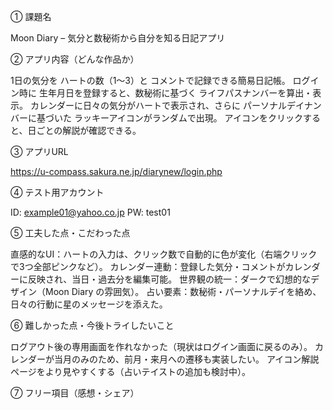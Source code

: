 ① 課題名

Moon Diary – 気分と数秘術から自分を知る日記アプリ

② アプリ内容（どんな作品か）

1日の気分を ハートの数（1〜3）と コメントで記録できる簡易日記帳。
ログイン時に 生年月日を登録すると、数秘術に基づく ライフパスナンバーを算出・表示。
カレンダーに日々の気分がハートで表示され、さらに パーソナルデイナンバーに基づいた ラッキーアイコンがランダムで出現。
アイコンをクリックすると、日ごとの解説が確認できる。

③ アプリURL

https://u-compass.sakura.ne.jp/diarynew/login.php

④ テスト用アカウント

ID: example01@yahoo.co.jp
PW: test01

⑤ 工夫した点・こだわった点

直感的なUI：ハートの入力は、クリック数で自動的に色が変化（右端クリックで3つ全部ピンクなど）。
カレンダー連動：登録した気分・コメントがカレンダーに反映され、当日・過去分を編集可能。
世界観の統一：ダークで幻想的なデザイン（Moon Diary の雰囲気）。
占い要素：数秘術・パーソナルデイを絡め、日々の行動に星のメッセージを添えた。

⑥ 難しかった点・今後トライしたいこと

ログアウト後の専用画面を作れなかった（現状はログイン画面に戻るのみ）。
カレンダーが当月のみのため、前月・来月への遷移も実装したい。
アイコン解説ページをより見やすくする（占いテイストの追加も検討中）。

⑦ フリー項目（感想・シェア）
